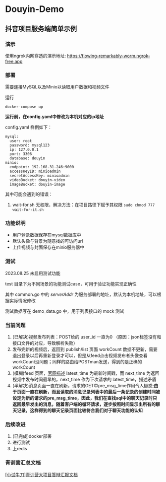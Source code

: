 # Douyin-Demo

## 抖音项目服务端简单示例
### 演示

使用ngrok内网穿透的演示地址: https://flowing-remarkably-worm.ngrok-free.app

### 部署
需要连接MySQL以及Minio以读取用户数据和视频文件

运行

```shell
docker-compose up
```

**运行前，在config.yaml中修改为本机对应的ip地址**

config.yaml 样例如下：

```shell
mysql:
  user: root
  password: mysql123
  ip: 127.0.0.1
  port: 3306
  database: douyin
minio:
  endpoint: 192.168.31.246:9000
  accessKeyID: minioadmin
  secretAccessKey: minioadmin
  videoBucket: douyin-video
  imageBucket: douyin-image
```

其中可能会遇到的错误：
1. wait-for.sh 无权限，解决方法：在项目路径下赋予其权限 `sudo chmod 777 wait-for-it.sh`

### 功能说明

* 用户登录数据保存在mysql数据库中
* 默认头像与背景为随意找的可访问url
* 上传视频与封面保存在minio服务器中

### 测试
2023.08.25 未启用测试功能

test 目录下为不同场景的功能测试case，可用于验证功能实现正确性

其中 common.go 中的 _serverAddr_ 为服务部署的地址，默认为本机地址，可以根据实际情况修改

测试数据写在 demo_data.go 中，用于列表接口的 mock 测试

### 当前问题
1. (已解决)视频发布列表：POST给的 user_id 一直为0 （原因：json标签没有和接口文件的对应，导致解析失败）
2. 发布完新的视频后，返回到 publish/list 页面 workCount 数据不更新，需要退出登录以后再重新登录才可以，但是从feed点击视频发布者头像查看workCount没问题；同样的路由给POSTman发送，得到的是正确的workCount
3. (模糊)feed 页面，[官网描述](https://bytedance.feishu.cn/docx/BhEgdmoI3ozdBJxly71cd30vnRc) latest_time 为最新时间戳，而 next_time 为返回视频中发布时间最早的，next_time 作为下次请求的 latest_time，描述矛盾
4. (半解决)消息页面一直在刷新，请求的GET中pre_msg_time作用令人疑惑;**由于页面一直在刷新，而且读取的消息记录列表中的最后一条记录的创建时间被设定为新的请求的pre_msg_time，因此，我们在查找sql中的聊天记录时只返回最早发出的消息，随着客户端的循环请求，逐步按照时间显示出所有的聊天记录，这样得到的聊天记录页面比较符合我们对于聊天功能的认知**

### 后续改进
1. (已完成)docker部署
2. 进行测试
3. 上redis

### 青训营汇总文档
[[小试牛刀]青训营大项目答辩汇报文档](https://kvalmttjdc5.feishu.cn/docx/QyF7du0RdoID9Jx3DMic2Cqfn9g)